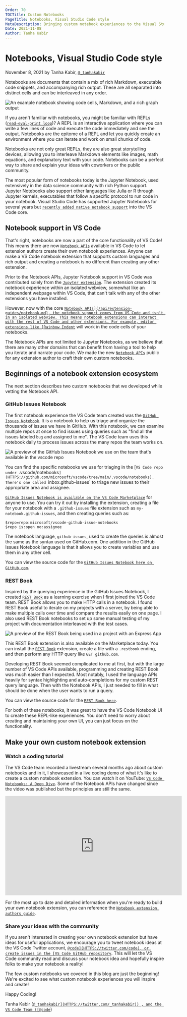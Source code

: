 ```yaml
---
Order: 70
TOCTitle: Custom Notebooks
PageTitle: Notebooks, Visual Studio Code style
MetaDescription: Bringing custom notebook experiences to the Visual Studio Code extension Marketplace.
Date: 2021-11-08
Author: Tanha Kabir
---
```


# Notebooks, Visual Studio Code style

November 8, 2021 by Tanha Kabir, [`@_tanhakabir`](HTTPS://twitter.com/_tanhakabir)

Notebooks are documents that contain a mix of rich Markdown, executable code snippets, and accompanying rich output. These are all separated into distinct cells and can be interleaved in any order.

![`An example notebook showing code cells, Markdown, and a rich graph output`](notebook.png)

If you aren't familiar with notebooks, you might be familiar with REPLs ([`read-eval-print loop`](HTTPS://wikipedia.org/wiki/Read%E2%80%93eval%E2%80%93print_loop))? A REPL is an interactive application where you can write a few lines of code and execute the code immediately and see the output. Notebooks are the epitome of a REPL and let you quickly create an environment where you can iterate and work on small chunks of code.

Notebooks are not only great REPLs, they are also great storytelling devices, allowing you to interleave Markdown elements like images, math equations, and explanatory text with your code. Notebooks can be a perfect way to share and explain your ideas with coworkers or the public community.

The most popular form of notebooks today is the Jupyter Notebook, used extensively in the data science community with rich Python support. Jupyter Notebooks also support other languages like Julia or R through Jupyter kernels, executables that follow a specific protocol to run code in your notebook. Visual Studio Code has supported Jupyter Notebooks for several years but [`recently added native notebook support`](HTTPS://code.visualstudio.com/blogs/2021/08/05/notebooks) into the VS Code core.

## Notebook support in VS Code

That's right, notebooks are now a part of the core functionality of VS Code! This means there are now [`Notebook APIs`](/api/extension-guides/notebook.md) available in VS Code to let extension authors create their own notebook experiences. Anyone can make a VS Code notebook extension that supports custom languages and rich output and creating a notebook is no different than creating any other extension.

Prior to the Notebook APIs, Jupyter Notebook support in VS Code was contributed solely from the [`Jupyter extension`](HTTPS://marketplace.visualstudio.com/items?itemName=ms-toolsai.jupyter). The extension created its notebook experience within an isolated webview, somewhat like an independent webpage within VS Code, that can't talk with any of the other extensions you have installed.

However, now with the core [`Notebook APIs](/api/extension-guides/notebook.md), the notebook support comes from VS Code and isn't in an isolated webview. This means notebook extensions can interact with the rest of VS Code and other extensions. For example, editor extensions like [Rainbow Indent`](HTTPS://marketplace.visualstudio.com/items?itemName=oderwat.indent-rainbow) will work in the code cells of your notebooks.

The Notebook APIs are not limited to Jupyter Notebooks, as we believe that there are many other domains that can benefit from having a tool to help you iterate and narrate your code. We made the new [`Notebook APIs`](/api/extension-guides/notebook.md) public for any extension author to craft their own custom notebooks.

## Beginnings of a notebook extension ecosystem

The next section describes two custom notebooks that we developed while vetting the Notebook API.

### GitHub Issues Notebook

The first notebook experience the VS Code team created was the [`GitHub Issues Notebook`](HTTPS://marketplace.visualstudio.com/items?itemName=ms-vscode.vscode-github-issue-notebooks). It is a notebook to help us triage and organize the thousands of issues we have in GitHub. With this notebook, we can examine multiple repos at once to find issues using queries such as "find all the issues labeled `bug` and assigned to me". The VS Code team uses this notebook daily to process issues across the many repos the team works on.

![`A preview of the GitHub Issues Notebook we use on the team that's available in the vscode repo`](github-issues-notebook.png)

You can find the specific notebooks we use for triaging in the [`VS Code repo under `.vscode/notebooks`](HTTPS://github.com/microsoft/vscode/tree/main/.vscode/notebooks). There's one called `inbox.github-issues` to triage new issues to their appropriate area and assignee.

[`GitHub Issues Notebook is available on the VS Code Marketplace`](HTTPS://marketplace.visualstudio.com/items?itemName=ms-vscode.vscode-github-issue-notebooks) for anyone to use. You can try it out by installing the extension, creating a file for your notebook with a `.github-issues` file extension such as `my-notebook.github-issues`, and then creating queries such as:

```
$repo=repo:microsoft/vscode-github-issue-notebooks
$repo is:open no:assignee
```

The notebook language, `github-issues`, used to create the queries is almost the same as the syntax used on GitHub.com. One addition in the GitHub Issues Notebook language is that it allows you to create variables and use them in any other cell.

You can view the source code for the [`GitHub Issues Notebook here on GitHub.com`](HTTPS://github.com/microsoft/vscode-github-issue-notebooks).

### REST Book

Inspired by the querying experience in the GitHub Issues Notebook, I created [`REST Book`](HTTPS://marketplace.visualstudio.com/items?itemName=tanhakabir.rest-book) as a learning exercise when I first joined the VS Code team. REST Book allows you to make HTTP calls in a notebook. I found REST Book useful to iterate on my projects with a server, by being able to make multiple calls over time and compare the results easily on one page. I also used REST Book notebooks to set up some manual testing of my project with documentation interleaved with the test cases.

![`A preview of the REST Book being used in a project with an Express App`](rest-book.png)

This REST Book extension is also available on the Marketplace today. You can install the [`REST Book`](HTTPS://marketplace.visualstudio.com/items?itemName=tanhakabir.rest-book) extension, create a file with a `.restbook` ending, and then perform any HTTP query like `GET github.com`.

Developing REST Book seemed complicated to me at first, but with the large number of VS Code APIs available, programming and creating REST Book was much easier than I expected. Most notably, I used the language APIs heavily for syntax highlighting and auto-completions for my custom REST query language. Then with the Notebook APIs, I just needed to fill in what should be done when the user wants to run a query.

You can view the source code for the [`REST Book here`](HTTPS://github.com/tanhakabir/rest-book).

For both of these notebooks, it was great to have the VS Code Notebook UI to create these REPL-like experiences. You don't need to worry about creating and maintaining your own UI, you can just focus on the functionality.

## Make your own custom notebook extension

### Watch a coding tutorial

The VS Code team recorded a livestream several months ago about custom notebooks and in it, I showcased in a live coding demo of what it's like to create a custom notebook extension. You can watch it on YouTube: [`VS Code Notebooks: A Deep Dive`](HTTPS://youtu.be/D-AXZZDTQhM). Some of the Notebook APIs have changed since the video was published but the principles are still the same.

<iframe width="560" height="315" src="https://www.youtube-nocookie.com/embed/D-AXZZDTQhM" title="YouTube video player" frameborder="0" allow="accelerometer; autoplay; clipboard-write; encrypted-media; gyroscope; picture-in-picture" allowfullscreen></iframe>

For the most up to date and detailed information when you're ready to build your own notebook extension, you can reference the [`Notebook extension authors guide`](/api/extension-guides/notebook.md).

### Share your ideas with the community

If you aren't interested in creating your own notebook extension but have ideas for useful applications, we encourage you to tweet notebook ideas at the VS Code Twitter account, [`@code](HTTPS://twitter.com/code), or create issues in the [VS Code GitHub repository`](HTTPS://github.com/microsoft/vscode). This will let the VS Code community read and discuss your notebook idea and hopefully inspire folks to make your notebook a reality!

The few custom notebooks we covered in this blog are just the beginning! We're excited to see what custom notebook experiences you will inspire and create!

Happy Coding!

Tanha Kabir ([`@_tanhakabir](HTTPS://twitter.com/_tanhakabir)) , and the VS Code Team ([@code`](HTTPS://twitter.com/code))
